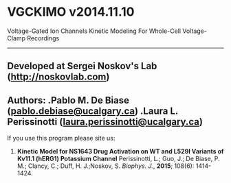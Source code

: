 VGCKIMO v2014.11.10
=======
Voltage-Gated Ion Channels Kinetic Modeling For Whole-Cell Voltage-Clamp Recordings
********
Developed at Sergei Noskov's Lab (http://noskovlab.com)
---------------------------------------------------------------
Authors: 
  .Pablo M. De Biase (pablo.debiase@ucalgary.ca)
  .Laura L. Perissinotti (laura.perissinotti@ucalgary.ca)
---------------------------------------------------------------
If you use this program please site us:

1. **Kinetic Model for NS1643 Drug Activation on WT  and L529I Variants of Kv11.1 (hERG1) Potassium Channel** Perissinotti, L.; Guo, J.; De Biase, P. M.; Clancy, C.; Duff, H. J.;Noskov, S. *Biophys. J.*, **2015**; 108(6): 1414-1424.
